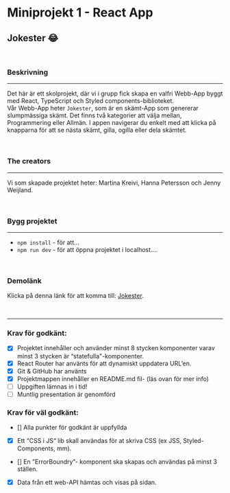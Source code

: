 # Miniprojekt 1 - React App
## Jokester :joy:
<br>

### Beskrivning
---
Det här är ett skolprojekt, där vi i grupp fick skapa en valfri Webb-App byggt med React, TypeScript och Styled components-biblioteket.  
Vår Webb-App heter `Jokester`, som är en skämt-App som genererar slumpmässiga skämt. Det finns två kategorier att välja mellan, Programmering eller Allmän. I appen navigerar du enkelt med att klicka på knapparna för att se nästa skämt, gilla, ogilla eller dela skämtet.

<br>

### The creators
---
Vi som skapade projektet heter: Martina Kreivi, Hanna Petersson och Jenny Weijland.

<br>

### Bygg projektet
---
- `npm install` - för att...
- `npm run dev` - för att öppna projektet i localhost.... 

<br>

### Demolänk
Klicka på denna länk för att komma till: [Jokester](https://duckduckgo.com).

<br>
 
___

### Krav för godkänt:

- [X] Projektet innehåller och använder minst 8 stycken komponenter varav minst 3 stycken är “statefulla"-komponenter.
- [X] React Router har använts för att   dynamiskt uppdatera URL’en.
- [X] Git & GitHub har använts
- [X] Projektmappen innehåller en README.md     fil- (läs ovan för mer info)
- [ ] Uppgiften lämnas in i tid!
- [ ] Muntlig presentation är genomförd

### Krav för väl godkänt:

- [] Alla punkter för godkänt är uppfyllda
- [X] Ett “CSS i JS“ lib skall användas för at skriva CSS (ex JSS, Styled-Components, mm).
- [] En ”ErrorBoundry”- komponent ska skapas och användas på minst 3 ställen.
- [X] Data från ett web-API hämtas och visas på sidan.